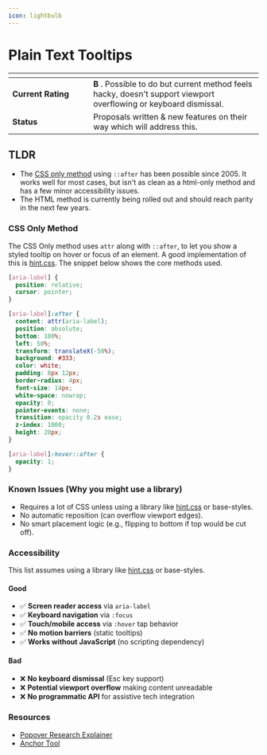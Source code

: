 ```yaml
---
icon: lightbulb
---
```


# Plain Text Tooltips

<table data-header-hidden><thead><tr><th width="147.0625"></th><th></th></tr></thead><tbody><tr><td><strong>Current Rating</strong></td><td><strong>B</strong> . Possible to do but current method feels hacky, doesn't support viewport overflowing or keyboard dismissal.</td></tr><tr><td><strong>Status</strong></td><td>Proposals written &#x26; new features on their way which will address this.</td></tr></tbody></table>

## TLDR

* The [CSS only method](plain-text-tooltips.md#css-only-method) using `::after` has been possible since 2005. It works well for most cases, but isn't as clean as a html-only method and has a few minor accessibility issues.
* The HTML method is currently being rolled out and should reach parity in the next few years.



### CSS Only Method

The CSS Only method uses  `attr` along with `::after`, to let you show a styled tooltip on hover or focus of an element. A good implementation of this is [hint.css](https://github.com/chinchang/hint.css/blob/master/hint.base.css). The snippet below shows the core methods used.

```css
[aria-label] {
  position: relative;
  cursor: pointer;
}

[aria-label]:after {
  content: attr(aria-label);
  position: absolute;
  bottom: 100%;
  left: 50%;
  transform: translateX(-50%);
  background: #333;
  color: white;
  padding: 8px 12px;
  border-radius: 4px;
  font-size: 14px;
  white-space: nowrap;
  opacity: 0;
  pointer-events: none;
  transition: opacity 0.2s ease;
  z-index: 1000;
  height: 20px;
}

[aria-label]:hover::after {
  opacity: 1;
}
```

### Known Issues (Why you might use a library)

* Requires a lot of CSS unless using a library like [hint.css](https://kushagra.dev/lab/hint/) or base-styles.
* No automatic reposition (can overflow viewport edges).
* No smart placement logic (e.g., flipping to bottom if top would be cut off).

### **Accessibility**&#x20;

This list assumes using a library like [hint.css](https://github.com/chinchang/hint.css) or base-styles.

#### Good

* ✅ **Screen reader access** via `aria-label`
* ✅ **Keyboard navigation** via `:focus`
* ✅ **Touch/mobile access** via `:hover` tap behavior
* ✅ **No motion barriers** (static tooltips)
* ✅ **Works without JavaScript** (no scripting dependency)

#### Bad

* ❌ **No keyboard dismissal** (Esc key support)
* ❌ **Potential viewport overflow** making content unreadable
* ❌ **No programmatic API** for assistive tech integration



### **Resources**

* [Popover Research Explainer](https://open-ui.org/components/popover.research.explainer/)
* [Anchor Tool](https://anchor-tool.com/)





## &#x20;







